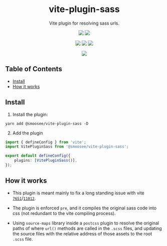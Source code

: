 <div align="center">

<h1> vite-plugin-sass </h1>
Vite plugin for resolving sass urls.

[![][img.release]][link.release]
[![][img.license]][link.license]

![][img.node]
![][img.npm]
![][img.downloads]

[![][img.banner]][link.npm]

</div>

<h2>Table of Contents</h2>

- [Install](#install)
- [How it works](#how-it-works)

## Install

1. Install the plugin:

```shell
yarn add @smoosee/vite-plugin-sass -D
```

2. Add the plugin

```ts
import { defineConfig } from 'vite';
import VitePluginSass from '@smoosee/vite-plugin-sass';

export default defineConfig({
    plugins: [VitePluginSass()],
});
```

## How it works

-   This plugin is meant mainly to fix a long standing issue with vite [`7651`](https://github.com/vitejs/vite/issues/7651)/[`11012`](https://github.com/vitejs/vite/issues/11012).

-   The plugin is enforced `pre`, and it compiles the original sass code into css (not redundant to the vite compiling process).

-   Using `source-maps` library inside a `postcss` plugin to resolve the original paths of where `url()` methods are called in the `.scss` files, and updating the source files with the relative address of those assets to the root `.scss` file.

[img.release]: https://img.shields.io/github/actions/workflow/status/smoosee/vite-plugin-sass/release.yml?logo=github&label=release
[img.license]: https://img.shields.io/github/license/smoosee/vite-plugin-sass?logo=github
[img.node]: https://img.shields.io/node/v/@smoosee/vite-plugin-sass?logo=node.js&logoColor=white&labelColor=339933&color=grey&label=
[img.npm]: https://img.shields.io/npm/v/@smoosee/vite-plugin-sass?logo=npm&logoColor=white&labelColor=CB3837&color=grey&label=
[img.downloads]: https://img.shields.io/npm/dt/@smoosee/vite-plugin-sass?logo=docusign&logoColor=white&labelColor=purple&color=grey&label=
[img.banner]: https://nodei.co/npm/@smoosee/vite-plugin-sass.png
[link.release]: https://github.com/smoosee/vite-plugin-sass/actions/workflows/release.yml
[link.license]: https://github.com/smoosee/vite-plugin-sass/blob/master/LICENSE
[link.npm]: https://npmjs.org/package/@smoosee/vite-plugin-sass
